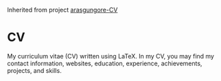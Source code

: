 Inherited from project [arasgungore-CV](https://www.bing.com/search?q=arasgungore-CV&form=APMCS1&PC=APMC)

# CV

My curriculum vitae (CV) written using LaTeX. In my CV, you may find my contact information, websites, education, experience, achievements, projects, and skills.
